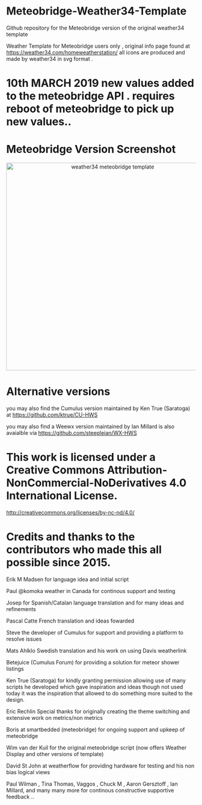 # Meteobridge-Weather34-Template
Github repository for the Meteobridge version of the original weather34 template 

Weather Template for Meteobridge users only , original info page found at https://weather34.com/homeweatherstation/
all icons are produced and made by weather34 in svg format .

# 10th MARCH 2019 new values added to the meteobridge API . requires reboot of meteobridge to pick up new values..

# Meteobridge Version Screenshot 
<p align="center">
  <img src="https://res.cloudinary.com/brian-underdown/image/upload/v1550403213/weather34dark_bs7btd.png" width="550" title="weather34 meteobridge template ">
 
</p>


# Alternative versions 
you may also find the Cumulus version maintained by Ken True (Saratoga) at https://github.com/ktrue/CU-HWS

you may also find a Weewx version maintained by Ian Millard is also avaialble via https://github.com/steepleian/WX-HWS




# This work is licensed under a Creative Commons Attribution-NonCommercial-NoDerivatives 4.0 International License.
http://creativecommons.org/licenses/by-nc-nd/4.0/

# Credits and thanks to the contributors who made this all possible since 2015.

 Erik M Madsen for language idea and initial script
 
 Paul @komoka weather in Canada for continous support and testing 
 
 Josep for Spanish/Catalan language translation and for many ideas and refinements
 
 Pascal Catte French translation and ideas fowarded 
 
 Steve the developer of Cumulus for support and providing a platform to resolve issues 
 
 Mats Ahlklo Swedish translation and his work on using Davis weatherlink 
 
 Betejuice (Cumulus Forum) for providing a solution for meteor shower listings 
 
 Ken True (Saratoga) for kindly granting permission allowing use of many scripts he developed which gave inspiration and ideas  though not used today it was the inspiration that allowed to do something more suited to the design. 
 
 Eric Rechlin Special thanks for originally creating the theme switching and extensive work on metrics/non metrics
 
 Boris at smartbedded (meteobridge) for ongoing support and upkeep of meteobridge 
 
 Wim van der Kuil for the original meteobridge script (now offers Weather Display and other versions of template)
 
 David St John at weatherflow for providing hardware for testing and his non bias logical views 
 
 Paul Wilman , Tina Thomas, Vaggos , Chuck M , Aaron Gersztoff , Ian Millard, and many many more for continous constructive supportive feedback .. 
